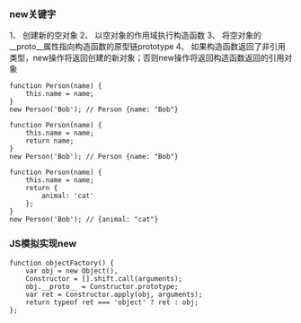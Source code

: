 ### new关键字

1、 创建新的空对象
2、 以空对象的作用域执行构造函数
3、 将空对象的__proto__属性指向构造函数的原型链prototype
4、 如果构造函数返回了非引用类型，new操作将返回创建的新对象；否则new操作将返回构造函数返回的引用对象

```
function Person(name) {
    this.name = name;
}
new Person('Bob'); // Person {name: "Bob"}
```

```
function Person(name) {
    this.name = name;
    return name;
}
new Person('Bob'); // Person {name: "Bob"}
```

```
function Person(name) {
    this.name = name;
    return {
        animal: 'cat'
    };
}
new Person('Bob'); // {animal: "cat"}
```

### JS模拟实现new

```
function objectFactory() {
    var obj = new Object(),
    Constructor = [].shift.call(arguments);
    obj.__proto__ = Constructor.prototype;
    var ret = Constructor.apply(obj, arguments);
    return typeof ret === 'object' ? ret : obj;
};
```